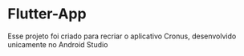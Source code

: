# Flutter-App
Esse projeto foi criado para recriar o aplicativo Cronus, desenvolvido unicamente no Android Studio

